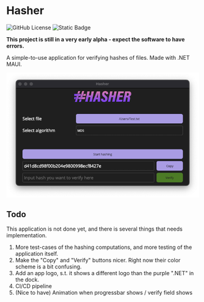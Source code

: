# Hasher

![GitHub License](https://img.shields.io/github/license/larsjuvik/hasher)
![Static Badge](https://img.shields.io/badge/made_with-C%23-blue)

**This project is still in a very early alpha - expect the software to have errors.**

A simple-to-use application for verifying hashes of files. Made with .NET MAUI.

<p align="center">
  <img src="docs/res/Application_Screenshot.png" />
</p>

## Todo

This application is not done yet, and there is several things that needs implementation.

1. More test-cases of the hashing computations, and more testing of the application itself.
2. Make the "Copy" and "Verify" buttons nicer. Right now their color scheme is a bit confusing.
3. Add an app logo, s.t. it shows a different logo than the purple ".NET" in the dock.
4. CI/CD pipeline
5. (Nice to have) Animation when progressbar shows / verify field shows
